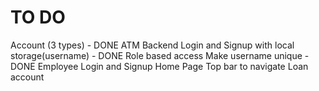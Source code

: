 # TO DO

Account (3 types) - DONE
ATM Backend
Login and Signup with local storage(username) - DONE
Role based access
Make username unique - DONE
Employee Login and Signup
Home Page
Top bar to navigate
Loan account
